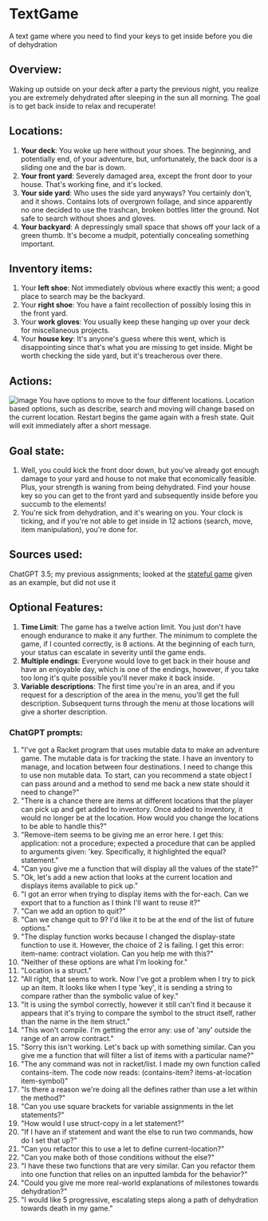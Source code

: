 # TextGame
A text game where you need to find your keys to get inside before you die of dehydration

## Overview:
Waking up outside on your deck after a party the previous night, you realize you are extremely dehydrated after sleeping in the sun all morning. The goal is to get back inside to relax and recuperate! 

## Locations:
1. **Your deck**: You woke up here without your shoes. The beginning, and potentially end, of your adventure, but, unfortunately, the back door is a sliding one and the bar is down.
2. **Your front yard**: Severely damaged area, except the front door to your house. That's working fine, and it's locked.
3. **Your side yard**: Who uses the side yard anyways? You certainly don't, and it shows. Contains lots of overgrown foilage, and since apparently no one decided to use the trashcan, broken bottles litter the ground. Not safe to search without shoes and gloves.
4. **Your backyard**: A depressingly small space that shows off your lack of a green thumb. It's become a mudpit, potentially concealing something important.
## Inventory items:
1. Your **left shoe**: Not immediately obvious where exactly this went; a good place to search may be the backyard.
2. Your **right shoe**: You have a faint recollection of possibly losing this in the front yard.
3. Your **work gloves**: You usually keep these hanging up over your deck for miscellaneous projects.
4. Your **house key**: It's anyone's guess where this went, which is disappointing since that's what you are missing to get inside. Might be worth checking the side yard, but it's treacherous over there.
## Actions:
![image](https://github.com/Smoothjedi/TextGame/assets/55415231/5f1f9d91-f2ee-4d95-97e8-e7ab4f8f2616)
You have options to move to the four different locations.
Location based options, such as describe, search and moving will change based on the current location.
Restart begins the game again with a fresh state.
Quit will exit immediately after a short message.
## Goal state:
1. Well, you could kick the front door down, but you've already got enough damage to your yard and house to not make that economically feasible. Plus, your strength is waning from being dehydrated. Find your house key so you can get to the front yard and subsequently inside before you succumb to the elements!
2. You're sick from dehydration, and it's wearing on you. Your clock is ticking, and if you're not able to get inside in 12 actions (search, move, item manipulation), you're done for.
## Sources used:
ChatGPT 3.5; my previous assignments; looked at the [stateful game](https://queue.acm.org/detail.cfm?id=2068896) given as an example, but did not use it
## Optional Features:
1. **Time Limit**: The game has a twelve action limit. You just don't have enough endurance to make it any further. The minimum to complete the game, if I counted correctly, is 8 actions. At the beginning of each turn, your status can escalate in severity until the game ends.
2. **Multiple endings**: Everyone would love to get back in their house and have an enjoyable day, which is one of the endings, however, if you take too long it's quite possible you'll never make it back inside.
3. **Variable descriptions**: The first time you're in an area, and if you request for a description of the area in the menu, you'll get the full description. Subsequent turns through the menu at those locations will give a shorter description.

### ChatGPT prompts:
1. "I've got a Racket program that uses mutable data to make an adventure game. The mutable data is for tracking the state. I have an inventory to manage, and location between four destinations. I need to change this to use non mutable data. To start, can you recommend a state object I can pass around and a method to send me back a new state should it need to change?"
2. "There is a chance there are items at different locations that the player can pick up and get added to inventory. Once added to inventory, it would no longer be at the location. How would you change the locations to be able to handle this?"
3. "Remove-item seems to be giving me an error here. I get this: application: not a procedure; expected a procedure that can be applied to arguments given: 'key. Specifically, it highlighted the equal? statement."
4. "Can you give me a function that will display all the values of the state?"
5. "Ok, let's add a new action that looks at the current location and displays items available to pick up."
6. "I got an error when trying to display items with the for-each. Can we export that to a function as I think I'll want to reuse it?"
7. "Can we add an option to quit?"
8. "Can we change quit to 9? I'd like it to be at the end of the list of future options."
9. "The display function works because I changed the display-state function to use it. However, the choice of 2 is failing. I get this error: item-name: contract violation. Can you help me with this?"
10. "Neither of these options are what I'm looking for."
11. "Location is a struct."
12. "All right, that seems to work. Now I've got a problem when I try to pick up an item. It looks like when I type 'key', it is sending a string to compare rather than the symbolic value of key."
13. "It is using the symbol correctly, however it still can't find it because it appears that it's trying to compare the symbol to the struct itself, rather than the name in the item struct."
14. "This won't compile. I'm getting the error any: use of 'any' outside the range of an arrow contract."
15. "Sorry this isn't working. Let's back up with something similar. Can you give me a function that will filter a list of items with a particular name?"
16. "The any command was not in racket/list. I made my own function called contains-item. The code now reads: (contains-item? items-at-location item-symbol)"
17. "Is there a reason we're doing all the defines rather than use a let within the method?"
18. "Can you use square brackets for variable assignments in the let statements?"
19. "How would I use struct-copy in a let statement?"
20. "If I have an if statement and want the else to run two commands, how do I set that up?"
21. "Can you refactor this to use a let to define current-location?"
22. "Can you make both of those conditions without the else?"
23. "I have these two functions that are very similar. Can you refactor them into one function that relies on an inputted lambda for the behavior?"
24. "Could you give me more real-world explanations of milestones towards dehydration?"
25. "I would like 5 progressive, escalating steps along a path of dehydration towards death in my game."
